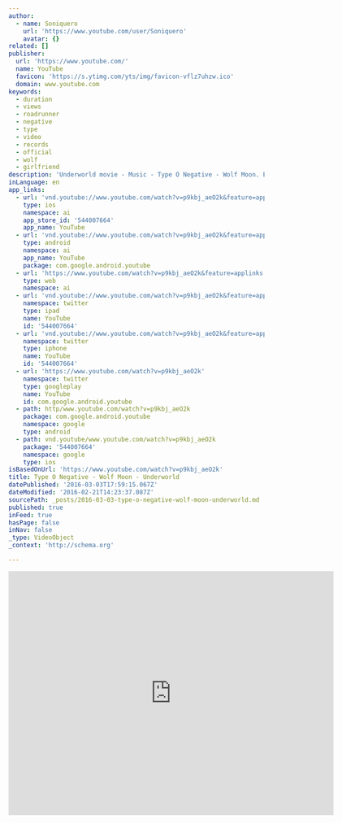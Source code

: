 ```yaml
---
author:
  - name: Soniquero
    url: 'https://www.youtube.com/user/Soniquero'
    avatar: {}
related: []
publisher:
  url: 'https://www.youtube.com/'
  name: YouTube
  favicon: 'https://s.ytimg.com/yts/img/favicon-vflz7uhzw.ico'
  domain: www.youtube.com
keywords:
  - duration
  - views
  - roadrunner
  - negative
  - type
  - video
  - records
  - official
  - wolf
  - girlfriend
description: 'Underworld movie - Music - Type O Negative - Wolf Moon. ENJOY :-)'
inLanguage: en
app_links:
  - url: 'vnd.youtube://www.youtube.com/watch?v=p9kbj_aeO2k&feature=applinks'
    type: ios
    namespace: ai
    app_store_id: '544007664'
    app_name: YouTube
  - url: 'vnd.youtube://www.youtube.com/watch?v=p9kbj_aeO2k&feature=applinks'
    type: android
    namespace: ai
    app_name: YouTube
    package: com.google.android.youtube
  - url: 'https://www.youtube.com/watch?v=p9kbj_aeO2k&feature=applinks'
    type: web
    namespace: ai
  - url: 'vnd.youtube://www.youtube.com/watch?v=p9kbj_aeO2k&feature=applinks'
    namespace: twitter
    type: ipad
    name: YouTube
    id: '544007664'
  - url: 'vnd.youtube://www.youtube.com/watch?v=p9kbj_aeO2k&feature=applinks'
    namespace: twitter
    type: iphone
    name: YouTube
    id: '544007664'
  - url: 'https://www.youtube.com/watch?v=p9kbj_aeO2k'
    namespace: twitter
    type: googleplay
    name: YouTube
    id: com.google.android.youtube
  - path: http/www.youtube.com/watch?v=p9kbj_aeO2k
    package: com.google.android.youtube
    namespace: google
    type: android
  - path: vnd.youtube/www.youtube.com/watch?v=p9kbj_aeO2k
    package: '544007664'
    namespace: google
    type: ios
isBasedOnUrl: 'https://www.youtube.com/watch?v=p9kbj_aeO2k'
title: Type O Negative - Wolf Moon - Underworld
datePublished: '2016-03-03T17:59:15.067Z'
dateModified: '2016-02-21T14:23:37.087Z'
sourcePath: _posts/2016-03-03-type-o-negative-wolf-moon-underworld.md
published: true
inFeed: true
hasPage: false
inNav: false
_type: VideoObject
_context: 'http://schema.org'

---
```

<iframe src="https://cdn.embedly.com/widgets/media.html?src=https%3A%2F%2Fwww.youtube.com%2Fembed%2Fp9kbj_aeO2k%3Ffeature%3Doembed&amp;url=https%3A%2F%2Fwww.youtube.com%2Fwatch%3Fv%3Dp9kbj_aeO2k&amp;image=https%3A%2F%2Fi.ytimg.com%2Fvi%2Fp9kbj_aeO2k%2Fhqdefault.jpg&amp;key=b7d04c9b404c499eba89ee7072e1c4f7&amp;type=text%2Fhtml&amp;schema=youtube" width="640" height="480" scrolling="no" frameborder="0" allowfullscreen="allowfullscreen" style=""></iframe>